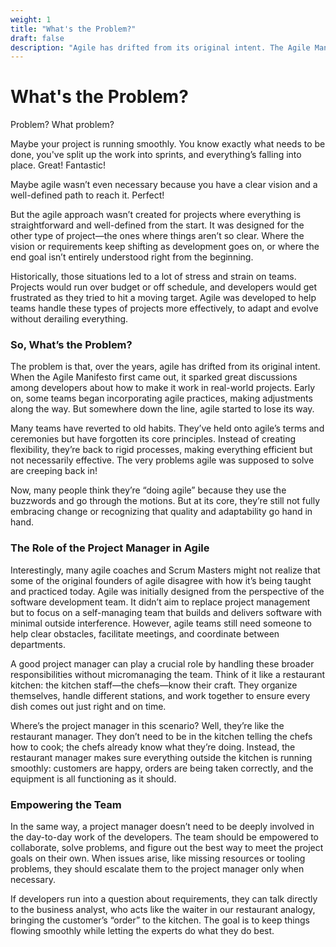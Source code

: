 ```yaml
---
weight: 1
title: "What's the Problem?"
draft: false
description: "Agile has drifted from its original intent. The Agile Manifesto sparked great discussions among developers but somewhere down the line, agile started to lose its way."
---
```


# What's the Problem?

Problem? What problem?

Maybe your project is running smoothly. You know exactly what needs to be done, you've split up the work into sprints, and everything’s falling into place. Great! Fantastic! 

Maybe agile wasn’t even necessary because you have a clear vision and a well-defined path to reach it. Perfect! 

But the agile approach wasn’t created for projects where everything is straightforward and well-defined from the start. It was designed for the other type of project—the ones where things aren’t so clear. Where the vision or requirements keep shifting as development goes on, or where the end goal isn’t entirely understood right from the beginning.

Historically, those situations led to a lot of stress and strain on teams. Projects would run over budget or off schedule, and developers would get frustrated as they tried to hit a moving target. Agile was developed to help teams handle these types of projects more effectively, to adapt and evolve without derailing everything.

### So, What’s the Problem?

The problem is that, over the years, agile has drifted from its original intent. When the Agile Manifesto first came out, it sparked great discussions among developers about how to make it work in real-world projects. Early on, some teams began incorporating agile practices, making adjustments along the way. But somewhere down the line, agile started to lose its way.

Many teams have reverted to old habits. They’ve held onto agile’s terms and ceremonies but have forgotten its core principles. Instead of creating flexibility, they’re back to rigid processes, making everything efficient but not necessarily effective. The very problems agile was supposed to solve are creeping back in!

Now, many people think they’re “doing agile” because they use the buzzwords and go through the motions. But at its core, they’re still not fully embracing change or recognizing that quality and adaptability go hand in hand.

### The Role of the Project Manager in Agile

Interestingly, many agile coaches and Scrum Masters might not realize that some of the original founders of agile disagree with how it’s being taught and practiced today. Agile was initially designed from the perspective of the software development team. It didn’t aim to replace project management but to focus on a self-managing team that builds and delivers software with minimal outside interference. However, agile teams still need someone to help clear obstacles, facilitate meetings, and coordinate between departments. 

A good project manager can play a crucial role by handling these broader responsibilities without micromanaging the team. Think of it like a restaurant kitchen: the kitchen staff—the chefs—know their craft. They organize themselves, handle different stations, and work together to ensure every dish comes out just right and on time.

Where’s the project manager in this scenario? Well, they’re like the restaurant manager. They don’t need to be in the kitchen telling the chefs how to cook; the chefs already know what they’re doing. Instead, the restaurant manager makes sure everything outside the kitchen is running smoothly: customers are happy, orders are being taken correctly, and the equipment is all functioning as it should.

### Empowering the Team

In the same way, a project manager doesn’t need to be deeply involved in the day-to-day work of the developers. The team should be empowered to collaborate, solve problems, and figure out the best way to meet the project goals on their own. When issues arise, like missing resources or tooling problems, they should escalate them to the project manager only when necessary. 

If developers run into a question about requirements, they can talk directly to the business analyst, who acts like the waiter in our restaurant analogy, bringing the customer’s “order” to the kitchen. The goal is to keep things flowing smoothly while letting the experts do what they do best.

